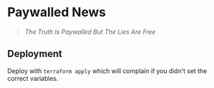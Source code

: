 # Paywalled News

> _The Truth Is Paywalled But The Lies Are Free_

## Deployment

Deploy with `terraform apply` which will complain if you didn't set the correct variables.
